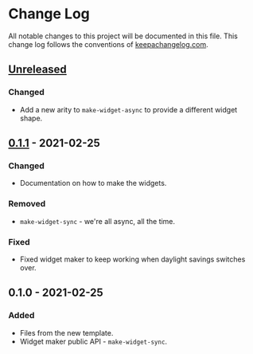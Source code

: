 # Change Log
All notable changes to this project will be documented in this file. This change log follows the conventions of [keepachangelog.com](http://keepachangelog.com/).

## [Unreleased]
### Changed
- Add a new arity to `make-widget-async` to provide a different widget shape.

## [0.1.1] - 2021-02-25
### Changed
- Documentation on how to make the widgets.

### Removed
- `make-widget-sync` - we're all async, all the time.

### Fixed
- Fixed widget maker to keep working when daylight savings switches over.

## 0.1.0 - 2021-02-25
### Added
- Files from the new template.
- Widget maker public API - `make-widget-sync`.

[Unreleased]: https://github.com/your-name/helloleiningen/compare/0.1.1...HEAD
[0.1.1]: https://github.com/your-name/helloleiningen/compare/0.1.0...0.1.1
